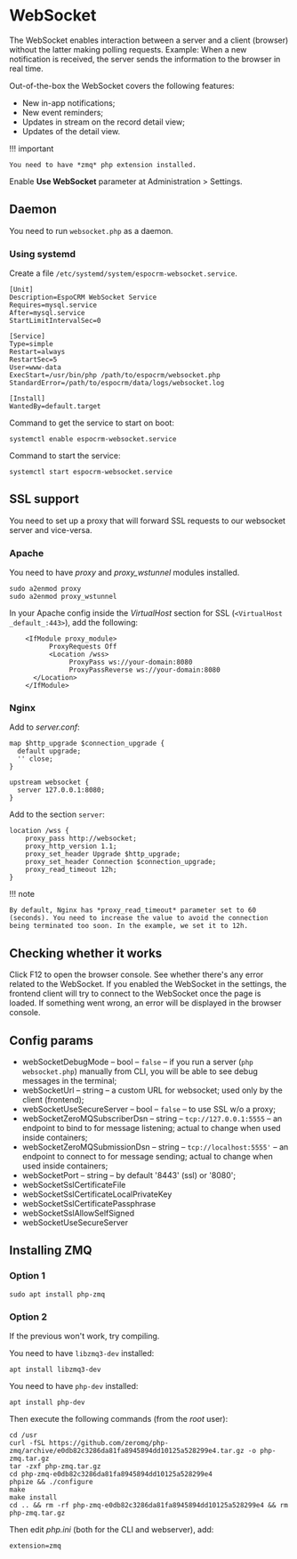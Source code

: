 # WebSocket

The WebSocket enables interaction between a server and a client (browser) without the latter making polling requests. Example: When a new notification is received, the server sends the information to the browser in real time.

Out-of-the-box the WebSocket covers the following features:

* New in-app notifications;
* New event reminders;
* Updates in stream on the record detail view;
* Updates of the detail view.

!!! important

    You need to have *zmq* php extension installed.

Enable **Use WebSocket** parameter at Administration > Settings.

## Daemon

You need to run `websocket.php` as a daemon.

### Using systemd

Create a file `/etc/systemd/system/espocrm-websocket.service`.

```
[Unit]
Description=EspoCRM WebSocket Service
Requires=mysql.service
After=mysql.service
StartLimitIntervalSec=0

[Service]
Type=simple
Restart=always
RestartSec=5
User=www-data
ExecStart=/usr/bin/php /path/to/espocrm/websocket.php
StandardError=/path/to/espocrm/data/logs/websocket.log

[Install]
WantedBy=default.target
```

Command to get the service to start on boot:

`systemctl enable espocrm-websocket.service`


Command to start the service:

`systemctl start espocrm-websocket.service`

## SSL support

You need to set up a proxy that will forward SSL requests to our websocket server and vice-versa.

### Apache

You need to have *proxy* and *proxy_wstunnel* modules installed.

```
sudo a2enmod proxy
sudo a2enmod proxy_wstunnel
```

In your Apache config inside the *VirtualHost* section for SSL (`<VirtualHost _default_:443>`), add the following:

```
    <IfModule proxy_module>
          ProxyRequests Off
          <Location /wss>
               ProxyPass ws://your-domain:8080
               ProxyPassReverse ws://your-domain:8080
	  </Location>
    </IfModule>
```

### Nginx

Add to *server.conf*:

```
map $http_upgrade $connection_upgrade {
  default upgrade;
  '' close;
}

upstream websocket {
  server 127.0.0.1:8080;
}
```

Add to the section `server`:

```
location /wss {
    proxy_pass http://websocket;
    proxy_http_version 1.1;
    proxy_set_header Upgrade $http_upgrade;
    proxy_set_header Connection $connection_upgrade;
    proxy_read_timeout 12h;
}
```

!!! note

    By default, Nginx has *proxy_read_timeout* parameter set to 60 (seconds). You need to increase the value to avoid the connection being terminated too soon. In the example, we set it to 12h.

## Checking whether it works

Click F12 to open the browser console. See whether there's any error related to the WebSocket. If you enabled the WebSocket in the settings, the frontend client will try to connect to the WebSocket once the page is loaded. If something went wrong, an error will be displayed in the browser console.

## Config params

* webSocketDebugMode – bool – `false` – if you run a server (`php websocket.php`) manually from CLI, you will be able to see debug messages in the terminal;
* webSocketUrl – string – a custom URL for websocket; used only by the client (frontend);
* webSocketUseSecureServer – bool – `false` – to use SSL w/o a proxy;
* webSocketZeroMQSubscriberDsn – string – `tcp://127.0.0.1:5555` – an endpoint to bind to for message listening; actual to change when used inside containers;
* webSocketZeroMQSubmissionDsn – string – `tcp://localhost:5555'` – an endpoint to connect to for message sending; actual to change when used inside containers;
* webSocketPort – string – by default '8443' (ssl) or '8080';
* webSocketSslCertificateFile
* webSocketSslCertificateLocalPrivateKey
* webSocketSslCertificatePassphrase
* webSocketSslAllowSelfSigned
* webSocketUseSecureServer

## Installing ZMQ

### Option 1

```
sudo apt install php-zmq
```

### Option 2

If the previous won't work, try compiling.

You need to have `libzmq3-dev` installed:

```
apt install libzmq3-dev
```

You need to have `php-dev` installed:

```
apt install php-dev
```

Then execute the following commands (from the *root* user):

```
cd /usr
curl -fSL https://github.com/zeromq/php-zmq/archive/e0db82c3286da81fa8945894dd10125a528299e4.tar.gz -o php-zmq.tar.gz
tar -zxf php-zmq.tar.gz
cd php-zmq-e0db82c3286da81fa8945894dd10125a528299e4
phpize && ./configure
make
make install
cd .. && rm -rf php-zmq-e0db82c3286da81fa8945894dd10125a528299e4 && rm php-zmq.tar.gz
```

Then edit *php.ini* (both for the CLI and webserver), add:

```
extension=zmq
```
